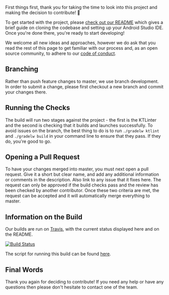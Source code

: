 First things first, thank you for taking the time to look into this project and making the decision to contribute!  🎉

To get started with the project, please [check out our README](https://github.com/ocadotechnology/rapid-router-android#getting-started) which gives a brief guide on cloning the codebase and setting up your Android Studio IDE. Once you're done there, you're ready to start developing!

We welcome all new ideas and approaches, however we do ask that you read the rest of this page to get familiar with our process and, as an open source community, to adhere to our [code of conduct](https://github.com/ocadotechnology/rapid-router-android/blob/master/CODE_OF_CONDUCT.md).

## Branching
Rather than push feature changes to master, we use branch development. In order to submit a change, please first checkout a new branch and commit your changes there.

## Running the Checks
The build will run two stages against the project - the first is the KTLinter and the second is checking that it builds and launches successfully. To avoid issues on the branch, the best thing to do is to run `./gradelw ktlint` and `./gradelw build` in your command line to ensure that they pass. If they do, you're good to go.

## Opening a Pull Request
To have your changes merged into master, you must next open a pull request. Give it a short but clear name, and add any additional information or comments in the description. Also link to any issue that it fixes here. The request can only be approved if the build checks pass and the review has been checked by another contributor. Once these two criteria are met, the request can be accepted and it will automatically merge everything to master.

## Information on the Build
Our builds are run on [Travis](https://travis-ci.org/ocadotechnology/rapid-router-android), with the current status displayed here and on the README.

[![Build Status](https://travis-ci.org/ocadotechnology/rapid-router-android.svg?branch=master)](https://travis-ci.org/ocadotechnology/rapid-router-android)

The script for running this build can be found [here](https://github.com/ocadotechnology/rapid-router-android/blob/master/.travis.yml).

## Final Words
Thank you again for deciding to contribute! If you need any help or have any questions then please don't hesitate to contact one of the team.
